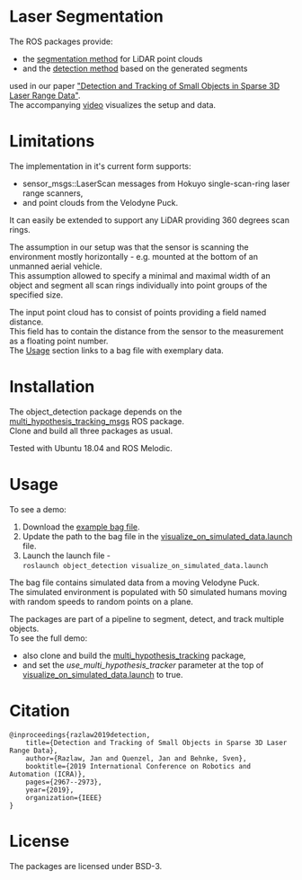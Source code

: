 # Laser Segmentation

The ROS packages provide:
- the [segmentation method](/laser_segmentation) for LiDAR point clouds 
- and the [detection method](/object_detection) based on the generated segments

used in our paper ["Detection and Tracking of Small Objects in Sparse 3D Laser Range Data"](https://arxiv.org/abs/1903.05889).  
The accompanying [video](https://www.youtube.com/watch?v=rl49G1rY5Pk) visualizes the setup and data.

# Limitations

The implementation in it's current form supports:
- sensor_msgs::LaserScan messages from Hokuyo single-scan-ring laser range scanners,
- and point clouds from the Velodyne Puck.  

It can easily be extended to support any LiDAR providing 360 degrees scan rings. 

The assumption in our setup was that the sensor is scanning the environment mostly horizontally - e.g. mounted at the bottom of an unmanned aerial vehicle.  
This assumption allowed to specify a minimal and maximal width of an object and segment all scan rings individually into point groups of the specified size. 

The input point cloud has to consist of points providing a field named distance.  
This field has to contain the distance from the sensor to the measurement as a floating point number.  
The [Usage](#usage) section links to a bag file with exemplary data. 

# Installation

The object_detection package depends on the [multi_hypothesis_tracking_msgs](https://github.com/AIS-Bonn/multi_hypothesis_tracking_msgs) ROS package.  
Clone and build all three packages as usual.  

Tested with Ubuntu 18.04 and ROS Melodic.

# Usage

To see a demo:
1) Download the [example bag file](https://www.dropbox.com/s/cwuc7k2p5csrlw6/simulated_humans_scanned_by_moving_velodyne_puck.bag?dl=0).  
2) Update the path to the bag file in the [visualize_on_simulated_data.launch](/object_detection/launch/visualize_on_simulated_data.launch) file.
3) Launch the launch file -  
`roslaunch object_detection visualize_on_simulated_data.launch`

The bag file contains simulated data from a moving Velodyne Puck.  
The simulated environment is populated with 50 simulated humans moving with random speeds to random points on a plane.  

The packages are part of a pipeline to segment, detect, and track multiple objects.  
To see the full demo:
- also clone and build the [multi_hypothesis_tracking](https://github.com/AIS-Bonn/multi_hypothesis_tracking) package,
- and set the _use_multi_hypothesis_tracker_ parameter at the top of [visualize_on_simulated_data.launch](/object_detection/launch/visualize_on_simulated_data.launch) to true.

# Citation

```
@inproceedings{razlaw2019detection,
    title={Detection and Tracking of Small Objects in Sparse 3D Laser Range Data},
    author={Razlaw, Jan and Quenzel, Jan and Behnke, Sven},
    booktitle={2019 International Conference on Robotics and Automation (ICRA)},
    pages={2967--2973},
    year={2019},
    organization={IEEE}
}
```

# License

The packages are licensed under BSD-3.
